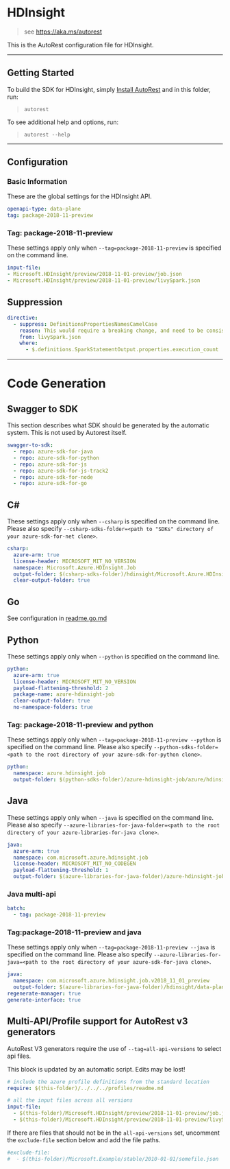 # HDInsight

> see https://aka.ms/autorest

This is the AutoRest configuration file for HDInsight.



---
## Getting Started
To build the SDK for HDInsight, simply [Install AutoRest](https://aka.ms/autorest/install) and in this folder, run:

> `autorest`

To see additional help and options, run:

> `autorest --help`
---

## Configuration



### Basic Information
These are the global settings for the HDInsight API.

``` yaml
openapi-type: data-plane
tag: package-2018-11-preview
```

### Tag: package-2018-11-preview

These settings apply only when `--tag=package-2018-11-preview` is specified on the command line.

``` yaml $(tag) == 'package-2018-11-preview'
input-file:
- Microsoft.HDInsight/preview/2018-11-01-preview/job.json
- Microsoft.HDInsight/preview/2018-11-01-preview/livySpark.json
```

## Suppression
``` yaml
directive:
  - suppress: DefinitionsPropertiesNamesCamelCase
    reason: This would require a breaking change, and need to be consistent with the response from RP side.
    from: livySpark.json
    where:
      - $.definitions.SparkStatementOutput.properties.execution_count
```

---
# Code Generation

## Swagger to SDK

This section describes what SDK should be generated by the automatic system.
This is not used by Autorest itself.

``` yaml $(swagger-to-sdk)
swagger-to-sdk:
  - repo: azure-sdk-for-java
  - repo: azure-sdk-for-python
  - repo: azure-sdk-for-js
  - repo: azure-sdk-for-js-track2
  - repo: azure-sdk-for-node
  - repo: azure-sdk-for-go
```

## C#

These settings apply only when `--csharp` is specified on the command line.
Please also specify `--csharp-sdks-folder=<path to "SDKs" directory of your azure-sdk-for-net clone>`.

``` yaml $(csharp)
csharp:
  azure-arm: true
  license-header: MICROSOFT_MIT_NO_VERSION
  namespace: Microsoft.Azure.HDInsight.Job
  output-folder: $(csharp-sdks-folder)/hdinsight/Microsoft.Azure.HDInsight.Job/src/Generated
  clear-output-folder: true
```

## Go

See configuration in [readme.go.md](./readme.go.md)

## Python

These settings apply only when `--python` is specified on the command line.

```yaml $(python)
python:
  azure-arm: true
  license-header: MICROSOFT_MIT_NO_VERSION
  payload-flattening-threshold: 2
  package-name: azure-hdinsight-job
  clear-output-folder: true
  no-namespace-folders: true
```

### Tag: package-2018-11-preview and python

These settings apply only when `--tag=package-2018-11-preview --python` is specified on the command line.
Please also specify `--python-sdks-folder=<path to the root directory of your azure-sdk-for-python clone>`.

``` yaml $(tag) == 'package-2018-11-preview' && $(python)
python:
  namespace: azure.hdinsight.job
  output-folder: $(python-sdks-folder)/azure-hdinsight-job/azure/hdinsight/job
```

## Java

These settings apply only when `--java` is specified on the command line.
Please also specify `--azure-libraries-for-java-folder=<path to the root directory of your azure-libraries-for-java clone>`.

``` yaml $(java)
java:
  azure-arm: true
  namespace: com.microsoft.azure.hdinsight.job
  license-header: MICROSOFT_MIT_NO_CODEGEN
  payload-flattening-threshold: 1
  output-folder: $(azure-libraries-for-java-folder)/azure-hdinsight-job
```

### Java multi-api

``` yaml $(java) && $(multiapi)
batch:
  - tag: package-2018-11-preview
```

### Tag:package-2018-11-preview and java

These settings apply only when `--tag=package-2018-11-preview --java` is specified on the command line.
Please also specify `--azure-libraries-for-java=<path to the root directory of your azure-sdk-for-java clone>`.

``` yaml $(tag) == 'package-2018-11-preview' && $(java) && $(multiapi)
java:
  namespace: com.microsoft.azure.hdinsight.job.v2018_11_01_preview
  output-folder: $(azure-libraries-for-java-folder)/hdinsight/data-plane/v2018_11_01_preview
regenerate-manager: true
generate-interface: true
```

## Multi-API/Profile support for AutoRest v3 generators 

AutoRest V3 generators require the use of `--tag=all-api-versions` to select api files.

This block is updated by an automatic script. Edits may be lost!

``` yaml $(tag) == 'all-api-versions' /* autogenerated */
# include the azure profile definitions from the standard location
require: $(this-folder)/../../../profiles/readme.md

# all the input files across all versions
input-file:
  - $(this-folder)/Microsoft.HDInsight/preview/2018-11-01-preview/job.json
  - $(this-folder)/Microsoft.HDInsight/preview/2018-11-01-preview/livySpark.json

```

If there are files that should not be in the `all-api-versions` set, 
uncomment the  `exclude-file` section below and add the file paths.

``` yaml $(tag) == 'all-api-versions'
#exclude-file: 
#  - $(this-folder)/Microsoft.Example/stable/2010-01-01/somefile.json
```

